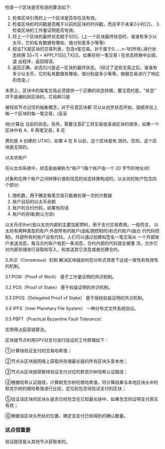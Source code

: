 检查一个区块是否有效的算法如下:

1. 检查区块引用的上一个区块是否存在且有效。
2. 检查区块的时间戳是否晚于以前的区块的时间戳，而且早于未来2小时[2]。 3. 检查区块的工作量证明是否有效。
3. 将上一个区块的最终状态赋于S[0]。(上一个区块最终状态时，谁谁有多少以太币，它的私有数据有哪些，值分别是多少等等)
4. 假设TX是区块的交易列表，包含n笔交易。对于属于0......n-1的所有i,进行状
  态转换 S[i+1] = APPLY(S[i],TX[i])。如果任何一笔交易 i 在状态转换中出错，退
  出程序，返回错误。
5. 返回正确，状态S[n]是这一区块的最终状态。（经过了这些交易之后，谁谁有多少以太币，它的私有数据有哪些，值分别是多少等等，根据交易进行了响应的改变。）

本质上，区块中的每笔交易必须提供一个正确的状态转换，要注意的是，“状态” 并不是编码到区块的。它纯粹只是

被校验节点记住的抽象概念，对于任意区块都 可以从创世状态开始，按顺序加上每一个区块的每一笔交易，(妥妥

地)计算出 当前的状态。另外，需要注意矿工将交易收录进区块的顺序。如果一个区块中有 A、B 两笔交易，B 花

费的是 A 创建的 UTXO，如果 A 在 B 以前，这个区块是有 效的，否则，这个区块是无效的。



以太坊账户

在以太坊系统中，状态是由被称为“账户”(每个账户由一个 20 字节的地址)的

对象和在两个账户之间转移价值和信息的状态转换构成的。以太坊的账户包含四 个部分:

1. 随机数，用于确定每笔交易只能被处理一次的计数器
2. 账户目前的以太币余额
3. 账户的合约代码，如果有的话
4. 账户的存储(默认为空)

以太币(Ether)是以太坊内部的主要加密燃料，用于支付交易费用。一般而言， 以太坊有两种类型的账户:外部所有的账户(由私钥控制的)和合约账户(由合 约代码控制)。外部所有的账户没有代码，人们可以通过创建和签名一笔交易从 一个外部账户发送消息。每当合约账户收到一条消息，合约内部的代码就会被激 活，允许它对内部存储进行读取和写入，和发送其它消息或者创建合约。



3.共识（Consensus）机制
解决区块链如何在分布式场景下达成一致性和有效性的机制。

3.1 POW（Proof of Work）
基于工作量证明的共识机制。

3.2 POS（Proof of Stake）
基于权益证明的共识机制。

3.3 DPOS（Delegated Proof of Stake）
基于授权权益证明的共识机制。

3.4 IPFS（Inter Planetary File System）
一种分布式文件系统协议。

3.5 PBFT（Practical Byzantine Fault Tolerance）

实用拜占庭容错算法。



区块链节点利用SPV对支付进行验证的工作原理如下：

①计算待验证支付的交易哈希值；

②节点从区块链网络上获取并存储最长链的所有区块头至本地；

③节点从区块链获取待验证支付对应的默克尔树哈希认证路径；

④根据哈希认证路径，计算默克尔树的根哈希值，将计算结果与本地区块头中的默克尔树的根哈希值进行比较，定位到包含待验证支付的区块；

⑤验证该区块的区块头是否已经包含在已知最长链中，如果包含则证明支付真实有效；

⑥根据该区块头所处的位置，确定该支付已经得到的确认数量。

### 这点很重要

验证路径是从其他节点获取来的。